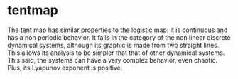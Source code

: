 # tentmap
The tent map has similar properties to the logistic map: it is continuous and has a non periodic behavior. It falls in the category of the non linear discrete dynamical systems, although its graphic is made from two straight lines. This allows its analysis to be simpler that that of other dynamical systems. This said, the systems can have a very complex behavior, even chaotic. Plus, its Lyapunov exponent is positive.
